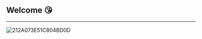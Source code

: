 ## Welcome :kissing_heart:
---


![212A073E51C804BD0D](https://user-images.githubusercontent.com/31501015/87242257-f5a20b00-c465-11ea-9e91-f6b5dd301aee.jpg)


<!--
**sepiros62/sepiros62** is a ✨ _special_ ✨ repository because its `README.md` (this file) appears on your GitHub profile.

Here are some ideas to get you started:

- 🔭 I’m currently working on ...
- 🌱 I’m currently learning ...
- 👯 I’m looking to collaborate on ...
- 🤔 I’m looking for help with ...
- 💬 Ask me about ...
- 📫 How to reach me: ...
- 😄 Pronouns: ...
- ⚡ Fun fact: ...
-->
